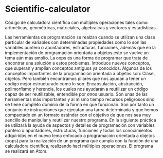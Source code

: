 # Scientific-calculator
Código de calculadora científica con múltiples operaciones tales como: aritméticas, geométricas, matriciales, algebraicas y vectores y estadísticas.

Las herramientas de programación se realzan cuando se utilizan una clase particular de variables con determinadas propiedades como lo son las variables puntero o apuntadores, estructuras, funciones, además que en la implementación de programación orientada a objetos esto se vuelve un tema aún más amplio. La oops es una forma de programar que trata de encontrar una solución a estos problemas. Introduce nuevos conceptos, que superan y amplían conceptos antiguos ya conocidos. Algunos de los conceptos importantes de la programación orientada a objetos son: Clase, objetos. Pero también encontramos pilares que nos ayudan a tener un código mejor estructurado como lo son: Encapsulación, abstracción, polimorfismo y herencia, los cuales nos ayudarán a reutilizar un código capaz de ser reutilizable, entendible por otros usuario.
Son unas de las herramientas más importantes y al mismo tiempo recursos peligrosos sino se tiene completo dominio de la forma en que funcionan.  Son por tanto un conjunto de instrucciones que ejecutan una tarea determinada y que hemos compactado en un formato estándar con el objetivo de que nos sea muy sencillo de manipular y reutilizar nuestro programa.
En la siguiente práctica se utilizará la ayuda de aspectos y detalles de programación con variables puntero o apuntadores, estructuras, funciones y todos los conocimientos adquiridos en el nuevo tema enfocado a programación orientada a objetos (oops) para la realización de un programa que cumpla con la función de una calculadora científica, realizando haci múltiples operaciones. El programa se realizará en Atom.
